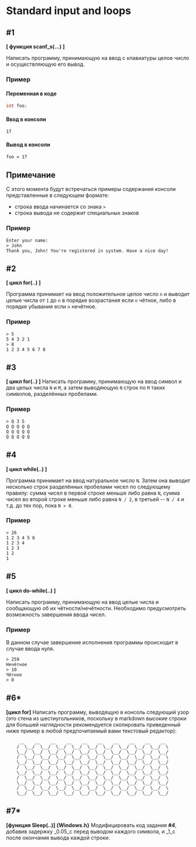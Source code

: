 # Standard input and loops

## #1

**[ функция scanf_s(...) ]**

Написать программу, принимающую на ввод с клавиатуры целое число и осуществляющую его вывод.

### Пример

#### Переменная в коде

```c
int foo;
```

#### Ввод в консоли

```
17
```

#### Вывод в консоли

```
foo = 17
```

## Примечание

С этого момента будут встречаться примеры содержания консоли представленные в следующем формате:

* строка ввода начинается со знака `>`
* строка вывода не содержит специальных знаков

### Пример

```
Enter your name:
> John
Thank you, John! You're registered in system. Have a nice day!
```

## #2

**[ цикл for(..) ]**

Программа принимает на ввод положительное целое число `n` и выводит целые числа от `1` до `n` в порядке возрастания если `n` чётное, либо в порядке убывания если `n` нечётное.

### Пример

```
> 5
5 4 3 2 1
> 8
1 2 3 4 5 6 7 8
```

## #3

**[ цикл for(..) ]**
Написать программу, принимающую на ввод символ и два целых числа `N` и `M`, а затем выводяющую `N` строк по `M` таких символов, разделённых пробелами.

### Пример

```
> Q 3 5
Q Q Q Q Q
Q Q Q Q Q
Q Q Q Q Q
```

## #4

**[ цикл while(..) ]**

Программа принимает на ввод натуральное число  `N`. Затем она выводит несколько строк разделённых пробелами чисел по следующему правилу: сумма чисел в первой строке меньше либо равна `N`, сумма чисел во второй строке меньше либо равна `N / 2`, в третьей -- `N / 4` и т.д. до тех пор, пока `N > 0`.

### Пример

```
> 26
1 2 3 4 5 6
1 2 3 4
1 2 3
1 2
1
```



## #5

**[ цикл do-while(..) ]**

Написать программу, принимающую на ввод целые числа и сообщающую об их чётности/нечётности. Необходимо предусмотреть возможность завершения ввода чисел.

### Пример

В данном случае завершение исполнения программы происходит в случае ввода нуля.

```
> 259
Нечётное
> 10
Чётное
> 0
```

## #6*

**[цикл for]**
Написать программу, выводящую в консоль следующий узор (это стена из шестиугольников, поскольку в markdown высокие строки для большей наглядности рекомендуется скопировать приведенный ниже пример в любой предпочитаемый вами текстовый редактор):

```
	 __    __    __    __    __    __    __    __    __    __  
	/  \__/  \__/  \__/  \__/  \__/  \__/  \__/  \__/  \__/  \
	\__/  \__/  \__/  \__/  \__/  \__/  \__/  \__/  \__/  \__/ 
	/  \__/  \__/  \__/  \__/  \__/  \__/  \__/  \__/  \__/  \
	\__/  \__/  \__/  \__/  \__/  \__/  \__/  \__/  \__/  \__/ 
	/  \__/  \__/  \__/  \__/  \__/  \__/  \__/  \__/  \__/  \
	\__/  \__/  \__/  \__/  \__/  \__/  \__/  \__/  \__/  \__/ 
	/  \__/  \__/  \__/  \__/  \__/  \__/  \__/  \__/  \__/  \
	\__/  \__/  \__/  \__/  \__/  \__/  \__/  \__/  \__/  \__/ 
	/  \__/  \__/  \__/  \__/  \__/  \__/  \__/  \__/  \__/  \
	\__/  \__/  \__/  \__/  \__/  \__/  \__/  \__/  \__/  \__/ 
```

## #7*

**[функция Sleep(..)]
{Windows.h}**
Модифицировать код задания _**#4**_, добавив задержку _0.05_с перед выводом каждого символа, и _1_с после окончания вывода каждой строки.

